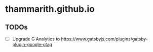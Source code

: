 # thammarith.github.io

## TODOs

- [ ] Upgrade G Analytics to https://www.gatsbyjs.com/plugins/gatsby-plugin-google-gtag
